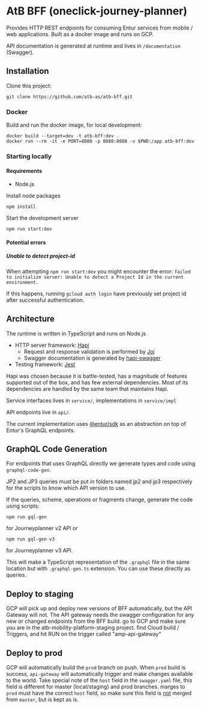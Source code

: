 # AtB BFF (oneclick-journey-planner)

Provides HTTP REST endpoints for consuming Entur services from mobile / web
applications. Built as a docker image and runs on GCP.

API documentation is generated at runtime and lives in `/documentation`
(Swagger).

## Installation

Clone this project:

`git clone https://github.com/atb-as/atb-bff.git`

### Docker

Build and run the docker image, for local development:

```
docker build --target=dev -t atb-bff:dev .
docker run --rm -it -e PORT=8080 -p 8080:8080 -v $PWD:/app atb-bff:dev
```

### Starting locally

#### Requirements

- Node.js

Install node packages

`npm install`

Start the development server

`npm run start:dev`

#### Potential errors
##### Unable to detect project-id
When attempting `npm run start:dev` you might encounter the error: 
`failed to initialize server: Unable to detect a Project Id in the current environment.`

If this happens, running `gcloud auth login` have previously set project id after successful authentication. 

## Architecture

The runtime is written in TypeScript and runs on Node.js

- HTTP server framework: [Hapi](https://hapi.dev)
  - Request and response validation is performed by
    [Joi](https://hapi.dev/family/joi/)
  - Swagger documentation is generated by
    [hapi-swagger](https://github.com/glennjones/hapi-swagger)
- Testing framework: [Jest](https://jestjs.io/)

Hapi was chosen because it is battle-tested, has a magnitude of features
supported out of the box, and has few external dependencies. Most of its
dependencies are handled by the same team that maintains Hapi.

Service interfaces lives in `service/`, implementations in `service/impl`

API endpoints live in `api/`.

The current implementation uses [@entur/sdk](https://github.com/entur/sdk) as an
abstraction on top of Entur's GraphQL endpoints.

## GraphQL Code Generation

For endpoints that uses GraphQL directly we generate types and code using
`graphql-code-gen`.

JP2 and JP3 queries must be put in folders named jp2 and jp3 respectively for
the scripts to know which API version to use.

If the queries, scheme, operations or fragments change, generate the code using
scripts:

```
npm run gql-gen
```

for Journeyplanner v2 API or

```
npm run gql-gen-v3
```

for Journeyplanner v3 API.

This will make a TypeScript representation of the `.graphql` file in the same
location but with `.graphql-gen.ts` extension. You can use these directly as
queries.

## Deploy to staging
GCP will pick up and deploy new versions of BFF automatically, but the API Gateway will not.
The API gateway needs the swagger configuration for any new or changed endpoints from the BFF build.
go to GCP and make sure you are in the atb-mobility-platform-staging project.
find Cloud build / Triggers, and hit RUN on the trigger called "amp-api-gateway"

## Deploy to prod
GCP will automatically build the `prod` branch on push.
When `prod` build is success, `api-gateway` will automatically trigger and make changes available to the world.
Take special note of the `host` field in the `swagger.yaml` file, this field is different for master (local/staging) and prod branches.
marges to `prod` must have the correct `host` field, so make sure this field is <u>not</u> merged from `master`, but is kept as is.


